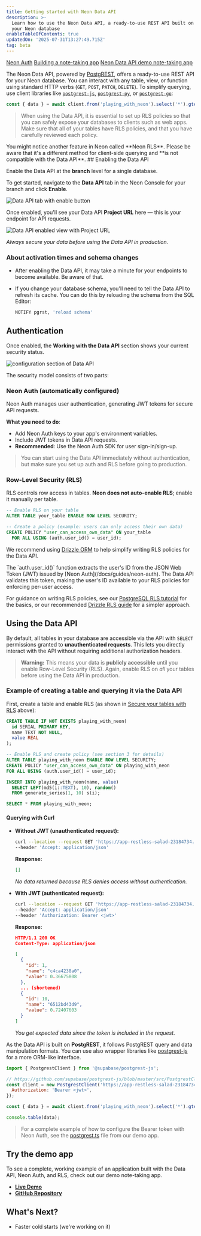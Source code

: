 ```yaml
---
title: Getting started with Neon Data API
description: >-
  Learn how to use the Neon Data API, a ready-to-use REST API built on top of
  your Neon database
enableTableOfContents: true
updatedOn: '2025-07-31T13:27:49.715Z'
tag: beta
---
```


<FeatureBetaProps feature_name="Neon Data API" />

<InfoBlock>
  <DocsList title="Related docs" theme="docs">
    <a href="/docs/guides/neon-auth">Neon Auth</a>
    <a href="/docs/data-api/demo">Building a note-taking app</a>
  </DocsList>
  <DocsList title="Demo app" theme="repo">
    <a href="https://github.com/neondatabase-labs/neon-data-api-neon-auth">Neon Data API demo note-taking app</a>
  </DocsList>
</InfoBlock>

The Neon Data API, powered by [PostgREST](https://docs.postgrest.org/en/v13/), offers a ready-to-use REST API for your Neon database. You can interact with any table, view, or function using standard HTTP verbs (`GET`, `POST`, `PATCH`, `DELETE`). To simplify querying, use client libraries like [`postgrest-js`](https://github.com/supabase/postgrest-js), [`postgrest-py`](https://github.com/supabase-community/postgrest-py), or [`postgrest-go`](https://github.com/supabase-community/postgrest-go):

```javascript shouldWrap
const { data } = await client.from('playing_with_neon').select('*').gte('value', 0.5);
```

> When using the Data API, it is essential to set up RLS policies so that you can safely expose your databases to clients such as web apps. Make sure that all of your tables have RLS policies, and that you have carefully reviewed each policy.

<Admonition type="info" title="A note on Neon RLS">
You might notice another feature in Neon called **Neon RLS**. Please be aware that it's a different method for client-side querying and **is not compatible with the Data API**.
</Admonition>

<Steps>
## Enabling the Data API

Enable the Data API at the **branch** level for a single database.

To get started, navigate to the **Data API** tab in the Neon Console for your branch and click **Enable**.

![Data API tab with enable button](/docs/data-api/data_api_tab.png)

Once enabled, you'll see your Data API **Project URL** here — this is your endpoint for API requests.

![Data API enabled view with Project URL](/docs/data-api/data-api-enabled.png)

_Always secure your data before using the Data API in production._

### About activation times and schema changes

- After enabling the Data API, it may take a minute for your endpoints to become available. Be aware of that.
- If you change your database schema, you'll need to tell the Data API to refresh its cache. You can do this by reloading the schema from the SQL Editor:

  ```sql
  NOTIFY pgrst, 'reload schema'
  ```

## Authentication

Once enabled, the **Working with the Data API** section shows your current security status.

![configuration section of Data API](/docs/data-api/data_api_config.png)

The security model consists of two parts:

### Neon Auth (automatically configured)

Neon Auth manages user authentication, generating JWT tokens for secure API requests.

**What you need to do**:

- Add Neon Auth keys to your app's environment variables.
- Include JWT tokens in Data API requests.
- **Recommended**: Use the Neon Auth SDK for user sign-in/sign-up.

> You can start using the Data API immediately without authentication, but make sure you set up auth and RLS before going to production.

### Row-Level Security (RLS)

RLS controls row access in tables. **Neon does not auto-enable RLS**; enable it manually per table.

```sql
-- Enable RLS on your table
ALTER TABLE your_table ENABLE ROW LEVEL SECURITY;

-- Create a policy (example: users can only access their own data)
CREATE POLICY "user_can_access_own_data" ON your_table
  FOR ALL USING (auth.user_id() = user_id);
```

We recommend using [Drizzle ORM](/docs/guides/neon-rls-drizzle) to help simplify writing RLS policies for the Data API.

<Admonition type="info" title="About auth.user_id()">
The `auth.user_id()` function extracts the user's ID from the JSON Web Token (JWT) issued by [Neon Auth](/docs/guides/neon-auth). The Data API validates this token, making the user's ID available to your RLS policies for enforcing per-user access.

For guidance on writing RLS policies, see our [PostgreSQL RLS tutorial](/postgresql/postgresql-administration/postgresql-row-level-security) for the basics, or our recommended [Drizzle RLS guide](/docs/guides/neon-rls-drizzle) for a simpler approach.
</Admonition>

## Using the Data API

By default, all tables in your database are accessible via the API with `SELECT` permissions granted to **unauthenticated requests**. This lets you directly interact with the API without requiring additional authorization headers.

> **Warning:** This means your data is **publicly accessible** until you enable Row-Level Security (RLS). Again, enable RLS on _all_ your tables before using the Data API in production.

### Example of creating a table and querying it via the Data API

First, create a table and enable RLS (as shown in [Secure your tables with RLS](#secure-your-tables-with-rls) above):

```sql shouldWrap
CREATE TABLE IF NOT EXISTS playing_with_neon(
  id SERIAL PRIMARY KEY,
  name TEXT NOT NULL,
  value REAL
);

-- Enable RLS and create policy (see section 3 for details)
ALTER TABLE playing_with_neon ENABLE ROW LEVEL SECURITY;
CREATE POLICY "user_can_access_own_data" ON playing_with_neon
FOR ALL USING (auth.user_id() = user_id);

INSERT INTO playing_with_neon(name, value)
  SELECT LEFT(md5(i::TEXT), 10), random()
  FROM generate_series(1, 10) s(i);

SELECT * FROM playing_with_neon;
```

#### Querying with Curl

- **Without JWT (unauthenticated request):**

  ```bash shouldWrap
  curl --location --request GET 'https://app-restless-salad-23184734.dpl.myneon.app/playing_with_neon'
  --header 'Accept: application/json'
  ```

  **Response:**

  ```json should wrap
  []
  ```

  _No data returned because RLS denies access without authentication._

- **With JWT (authenticated request):**

  ```bash shouldWrap
  curl --location --request GET 'https://app-restless-salad-23184734.dpl.myneon.app/playing_with_neon'
  --header 'Accept: application/json'
  --header 'Authorization: Bearer <jwt>'
  ```

  **Response:**

  ```json
  HTTP/1.1 200 OK
  Content-Type: application/json

  [
    {
      "id": 1,
      "name": "c4ca4238a0",
      "value": 0.36675808
    },
    ... (shortened)
    {
      "id": 10,
      "name": "6512bd43d9",
      "value": 0.72407603
    }
  ]
  ```

  _You get expected data since the token is included in the request._

As the Data API is built on **PostgREST**, it follows PostgREST query and data manipulation formats. You can use also wrapper libraries like [postgrest-js](https://github.com/supabase/postgrest-js) for a more ORM-like interface.

```javascript shouldWrap
import { PostgrestClient } from '@supabase/postgrest-js';

// https://github.com/supabase/postgrest-js/blob/master/src/PostgrestClient.ts#L41
const client = new PostgrestClient('https://app-restless-salad-23184734.dpl.myneon.app', {
  Authorization: 'Bearer <jwt>',
});

const { data } = await client.from('playing_with_neon').select('*').gte('value', 0.5);

console.table(data);
```

> For a complete example of how to configure the Bearer token with Neon Auth, see the [postgrest.ts](https://github.com/neondatabase-labs/neon-data-api-neon-auth/blob/main/src/lib/postgrest.ts) file from our demo app.

## Try the demo app

To see a complete, working example of an application built with the Data API, Neon Auth, and RLS, check out our demo note-taking app.

- **[Live Demo](https://neon-data-api-neon-auth.vercel.app/)**
- **[GitHub Repository](https://github.com/neondatabase-labs/neon-data-api-neon-auth)**

</Steps>

## What's Next?

- Faster cold starts (we're working on it)
